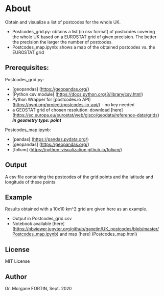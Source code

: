 # About
Obtain and visualize a list of postcodes for the whole UK.

* Postcodes_grid.py: obtains a list (in csv format) of postcodes covering the whole UK based on a EUROSTAT grid of given precision. The better the precision the larger the number of postcodes.
* Postcodes_map.ipynb: shows a map of the obtained postcodes vs. the EUROSTAT grid

## Prerequisites:
Postcodes_grid.py:
* [geopandas] (https://geopandas.org/)
* [Python csv module] (https://docs.python.org/3/library/csv.html)
* Python Wrapper for [postcodes.io API] (https://pypi.org/project/postcodes-io-api/) - no key needed
* a GEOSTAT grid of chosen resolution: download [here] (https://ec.europa.eu/eurostat/web/gisco/geodata/reference-data/grids) ***in geometry type: point***

Postcodes_map.ipynb:
* [pandas] (https://pandas.pydata.org/)
* [geopandas] (https://geopandas.org/)
* [folium] (https://python-visualization.github.io/folium/)


## Output
A csv file containing the postcodes of the grid points and the latitude and longitude of these points

## Example
Results obtained with a 10x10 km^2 grid are given here as an example.
* Output in Postcodes_grid.csv
* Notebook available [here] (https://nbviewer.jupyter.org/github/ganetin/UK_postcodes/blob/master/Postcodes_map.ipynb) and map [here] (Postcodes_map.html)

## License
MIT License

## Author
Dr. Morgane FORTIN, Sept. 2020
